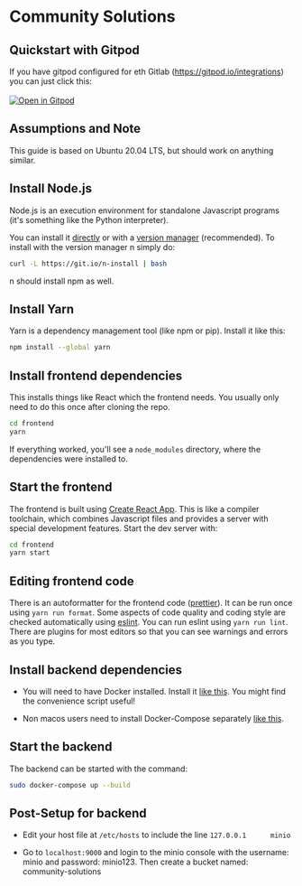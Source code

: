# Community Solutions

## Quickstart with Gitpod

If you have gitpod configured for eth Gitlab (https://gitpod.io/integrations)
you can just click this:<br><br>
[![Open in Gitpod](https://gitpod.io/button/open-in-gitpod.svg)](https://gitpod.io/#https://gitlab.ethz.ch/vseth/sip-com-apps/community-solutions/-/tree/try-gitpod)

## Assumptions and Note

This guide is based on Ubuntu 20.04 LTS, but should work on anything similar. 

## Install Node.js

Node.js is an execution environment for standalone Javascript programs (it's
something like the Python interpreter).

You can install it [directly](https://nodejs.org/en/download/) or with a
[version manager](https://github.com/tj/n) (recommended). To install with
the version manager n simply do:
```bash
curl -L https://git.io/n-install | bash
```
n should install npm as well.

## Install Yarn

Yarn is a dependency management tool (like npm or pip). Install it
like this:
```bash
npm install --global yarn
```

## Install frontend dependencies

This installs things like React which the frontend needs. You usually only need
to do this once after cloning the repo.

```bash
cd frontend
yarn
```

If everything worked, you'll see a `node_modules` directory, where the
dependencies were installed to.

## Start the frontend

The frontend is built using
[Create React App](https://github.com/facebook/create-react-app). This is like a
compiler toolchain, which combines Javascript files and provides a server with
special development features. Start the dev server with:

```bash
cd frontend
yarn start
```

## Editing frontend code

There is an autoformatter for the frontend code
([prettier](https://prettier.io/)). It can be run once using `yarn run format`.
Some aspects of code quality and coding style are checked automatically using 
[eslint](https://eslint.org). You can run eslint using `yarn run lint`. There are plugins
for most editors so that you can see warnings and errors as you type.

## Install backend dependencies

- You will need to have Docker installed. Install it [like this](https://docs.docker.com/engine/install/ubuntu/). You might find the convenience script useful!

- Non macos users need to install Docker-Compose separately [like this](https://docs.docker.com/compose/install/).


## Start the backend

The backend can be started with the command:
```bash
sudo docker-compose up --build
```
## Post-Setup for backend

- Edit your host file at ```/etc/hosts``` to include the line ```127.0.0.1      minio```

- Go to ```localhost:9000``` and login to the minio console with the username: minio and password: minio123. Then create a bucket named: community-solutions